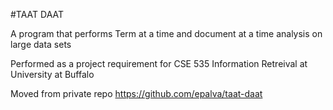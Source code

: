 #TAAT DAAT

A program that performs Term at a time and document at a time analysis on large data sets

Performed as a project requirement for CSE 535 Information Retreival at University at Buffalo


Moved from private repo https://github.com/epalva/taat-daat